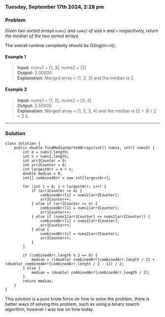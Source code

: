 ### Tuesday, September 17th 2024, 2:28 pm

### Problem
_Given two sorted arrays `nums1` and `nums2` of size `m` and `n` respectively, return the median of the two sorted arrays._

The overall runtime complexity should be O(log(m+n)).
#### Example 1

> **Input:** nums1 = [1, 3], nums2 = [2]  
> **Output:** 2.00000  
> **Explanation:** Merged array = [1, 2, 3] and the median is 2.

#### Example 2

> **Input:** nums1 = [1, 2], nums2 = [3, 4]  
> **Output:** 2.50000  
> **Explanation:** Merged array = [1, 2, 3, 4] and the median is (2 + 3) / 2 = 2.5.
---
### Solution
```
class Solution {
    public double findMedianSortedArrays(int[] nums1, int[] nums2) {
        int m = nums1.length;
        int n = nums2.length;
        int arr1Counter = 0;
        int arr2Counter = 0;
        int largestArr = m + n;
        double median = 0;
        int[] combinedArr = new int[largestArr];

        for (int i = 0; i < largestArr; i++) {
            if (arr1Counter >= m) {
                combinedArr[i] = nums2[arr2Counter];
                arr2Counter++;
            } else if (arr2Counter >= n) {
                combinedArr[i] = nums1[arr1Counter];
                arr1Counter++;
            } else if (nums1[arr1Counter] <= nums2[arr2Counter]) {
                combinedArr[i] = nums1[arr1Counter];
                arr1Counter++;
            } else {
                combinedArr[i] = nums2[arr2Counter];
                arr2Counter++;
            }
        }

        if (combinedArr.length % 2 == 0) {
            median = ((double) combinedArr[combinedArr.length / 2] + (double) combinedArr[combinedArr.length / 2 - 1]) / 2;
        } else {
            median = (double) combinedArr[combinedArr.length / 2];
        }
        return median;
    }
}
```

This solution is a pure brute force on how to solve the problem, there is better ways of solving this problem, such as using a binary search algorithm, however I was low on time today. 
